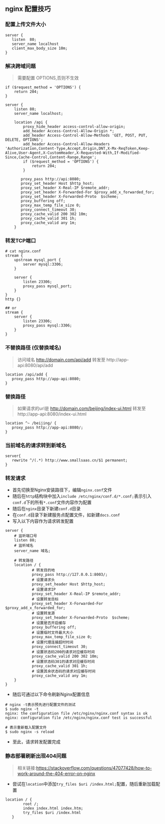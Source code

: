 ## nginx 配置技巧

### 配置上传文件大小
```shell
server {
   listen  80;
   server_name localhost
   client_max_body_size 10m;
}
```

### 解决跨域问题
> 需要配置 OPTIONS,否则不生效
```
if ($request_method = 'OPTIONS') {
    return 204;
}
```

```
server {
    listen 80;
    server_name localhost;

    location /api {
        proxy_hide_header access-control-allow-origin;
        add_header Access-Control-Allow-Origin *;
        add_header Access-Control-Allow-Methods 'GET, POST, PUT, DELETE, OPTIONS';
        add_header Access-Control-Allow-Headers 'Authorization,Content-Type,Accept,Origin,DNT,X-Mx-ReqToken,Keep-Alive,User-Agent,X-CustomHeader,X-Requested-With,If-Modified-Since,Cache-Control,Content-Range,Range';
        if ($request_method = 'OPTIONS') {
            return 204;
        }
        
       proxy_pass http://api:8080;
       proxy_set_header Host $http_host;
       proxy_set_header X-Real-IP $remote_addr;
       proxy_set_header X-Forwarded-For $proxy_add_x_forwarded_for;
       proxy_set_header X-Forwarded-Proto  $scheme;
       proxy_buffering off;
       proxy_max_temp_file_size 0;
       proxy_connect_timeout 30;
       proxy_cache_valid 200 302 10m;
       proxy_cache_valid 301 1h;
       proxy_cache_valid any 1m;
    }
```

### 转发TCP端口
```
# cat nginx.conf
stream {
    upstream mysql_port {
        server mysql:3306;
    }

    server {
        listen 23306;
        proxy_pass mysql_port;
    }
}
http {}

## or
stream {
    server {
        listen 23306;
        proxy_pass mysql:3306;
    }
}

```

### 不替换路径 (仅替换域名)
> 访问域名 http://domain.com/api/add 转发至 http://app-api:8080/api/add
```
location /api/add {
   proxy_pass http://app-api:8080;
} 
```

### 替换路径
> 如果请求的url是 http://domain.com/beijing/index-ui.html 转发至 http://app-api:8080/index-ui.html
```
location ^~ /beijing/ {
   proxy_pass http://app-api:8080/;
}
```

### 当前域名的请求转到新域名
```
server{
   rewrite ^/(.*) http://www.smallsaas.cn/$1 permanent;
}
```

### 转发请求

- 首先切换至Nginx安装路径下，编辑`nginx.conf`文件
- 随后在`http`结构块中加入`include /etc/nginx/conf.d/*.conf;`表示引入`conf.d`下的所有`*.conf`文件内容作为配置
- 随后在`nginx`目录下新建`conf.d`目录
- 在`conf.d`目录下新建服务点配置文件，如新建`docs.conf`
- 写入以下内容作为请求转发配置

```shell
server {
    # 监听端口号
    listen 80;
    # 监听域名
    server_name 域名;

	# 转发路径
    location / {
            # 转发目的地
            proxy_pass http://127.0.0.1:8003/;
            # 设置请求头
            proxy_set_header Host $http_host;
            # 设置请求IP
            proxy_set_header X-Real-IP $remote_addr;
            # 设置转发目标
            proxy_set_header X-Forwarded-For $proxy_add_x_forwarded_for;
            # 设置转发源
            proxy_set_header X-Forwarded-Proto  $scheme;
            # 设置是否开启缓存
            proxy_buffering off;
            # 设置临时文件最大大小
            proxy_max_temp_file_size 0;
            # 设置代理连接超时时间
            proxy_connect_timeout 30;
            # 设置状态码200的请求对应缓存时间
            proxy_cache_valid 200 302 10m;
            # 设置状态码301的请求对应缓存时间
            proxy_cache_valid 301 1h;
            # 设置其余状态码的请求对应缓存时间
            proxy_cache_valid any 1m;
    }
}
```

- 随后可通过以下命令刷新Nginx配置信息

```shell
# nginx -t表示预先进行配置文件的测试
$ sudo nginx -t
nginx: the configuration file /etc/nginx/nginx.conf syntax is ok
nginx: configuration file /etc/nginx/nginx.conf test is successful

# 表示重新载入配置文件
$ sudo nginx -s reload
```

- 至此，请求转发配置完成

### 静态部署刷新出现404问题

> 相关链接:https://stackoverflow.com/questions/47077428/how-to-work-around-the-404-error-on-nginx

- 尝试在`location`中添加`try_files $uri /index.html;`配置，随后重新加载配置
```
location / {
        root /;
        index index.html index.htm;
        try_files $uri /index.html
   }
```
